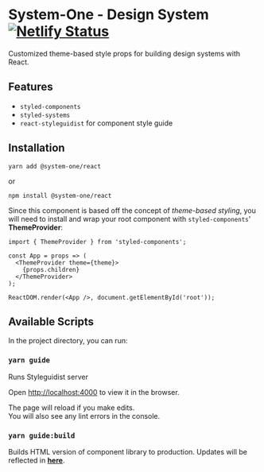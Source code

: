# System-One - Design System [![Netlify Status](https://api.netlify.com/api/v1/badges/65d4517b-d01a-4aba-8ee5-bfc299f16755/deploy-status)](https://app.netlify.com/sites/binh-component-library/deploys)

Customized theme-based style props for building design systems with React.

## Features

- `styled-components`
- `styled-systems`
- `react-styleguidist` for component style guide

## Installation

```
yarn add @system-one/react
```

or

```
npm install @system-one/react
```

Since this component is based off the concept of _theme-based styling_, you will need to install and wrap your root component with `styled-components`' **ThemeProvider**:

```
import { ThemeProvider } from 'styled-components';

const App = props => (
  <ThemeProvider theme={theme}>
    {props.children}
  </ThemeProvider>
);

ReactDOM.render(<App />, document.getElementById('root'));
```

## Available Scripts

In the project directory, you can run:

### `yarn guide`

Runs Styleguidist server

Open [http://localhost:4000](http://localhost:4000) to view it in the browser.

The page will reload if you make edits.<br>
You will also see any lint errors in the console.

### `yarn guide:build`

Builds HTML version of component library to production. Updates will be reflected in **[here](https://binh-component-library.netlify.com/)**.
